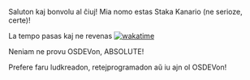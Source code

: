 Saluton kaj bonvolu al ĉiuj! Mia nomo estas Staka Kanario (ne serioze, certe)!

La tempo pasas kaj ne revenas
[![wakatime](https://wakatime.com/badge/user/e499fd92-9947-4040-bda3-c2d7f2866926.svg)](https://wakatime.com/@e499fd92-9947-4040-bda3-c2d7f2866926)

Neniam ne provu OSDEVon, ABSOLUTE!

Prefere faru ludkreadon, retejprogramadon aŭ iu ajn ol OSDEVon!
